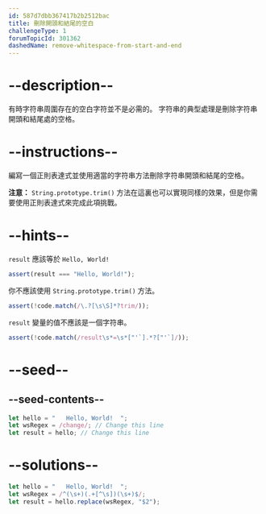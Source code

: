 ```yaml
---
id: 587d7dbb367417b2b2512bac
title: 刪除開頭和結尾的空白
challengeType: 1
forumTopicId: 301362
dashedName: remove-whitespace-from-start-and-end
---
```


# --description--

有時字符串周圍存在的空白字符並不是必需的。 字符串的典型處理是刪除字符串開頭和結尾處的空格。

# --instructions--

編寫一個正則表達式並使用適當的字符串方法刪除字符串開頭和結尾的空格。

**注意：** `String.prototype.trim()` 方法在這裏也可以實現同樣的效果，但是你需要使用正則表達式來完成此項挑戰。

# --hints--

`result` 應該等於 `Hello, World!`

```js
assert(result === "Hello, World!");
```

你不應該使用 `String.prototype.trim()` 方法。

```js
assert(!code.match(/\.?[\s\S]*?trim/));
```

`result` 變量的值不應該是一個字符串。

```js
assert(!code.match(/result\s*=\s*["'`].*?["'`]/));
```

# --seed--

## --seed-contents--

```js
let hello = "   Hello, World!  ";
let wsRegex = /change/; // Change this line
let result = hello; // Change this line
```

# --solutions--

```js
let hello = "   Hello, World!  ";
let wsRegex = /^(\s+)(.+[^\s])(\s+)$/;
let result = hello.replace(wsRegex, "$2");
```
